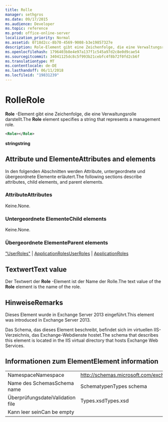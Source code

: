```yaml
---
title: Rolle
manager: sethgros
ms.date: 09/17/2015
ms.audience: Developer
ms.topic: reference
ms.prod: office-online-server
localization_priority: Normal
ms.assetid: 0718d2cc-8b70-4569-9008-b3e19857327e
description: Role-Element gibt eine Zeichenfolge, die eine Verwaltungsrolle darstellt.
ms.openlocfilehash: 1796403b8e4e97a137f1c545a97d2c8e0d9cae54
ms.sourcegitcommit: 34041125dc8c5f993b21cebfc4f8b72f0fd2cb6f
ms.translationtype: MT
ms.contentlocale: de-DE
ms.lasthandoff: 06/11/2018
ms.locfileid: "19831239"
---
```

# <a name="role"></a><span data-ttu-id="3545c-103">Rolle</span><span class="sxs-lookup"><span data-stu-id="3545c-103">Role</span></span>

<span data-ttu-id="3545c-104">**Role** -Element gibt eine Zeichenfolge, die eine Verwaltungsrolle darstellt.</span><span class="sxs-lookup"><span data-stu-id="3545c-104">The **Role** element specifies a string that represents a management role.</span></span> 
  
```XML
<Role></Role>
```

 <span data-ttu-id="3545c-105">**string**</span><span class="sxs-lookup"><span data-stu-id="3545c-105">**string**</span></span>
## <a name="attributes-and-elements"></a><span data-ttu-id="3545c-106">Attribute und Elemente</span><span class="sxs-lookup"><span data-stu-id="3545c-106">Attributes and elements</span></span>

<span data-ttu-id="3545c-107">In den folgenden Abschnitten werden Attribute, untergeordnete und übergeordnete Elemente erläutert.</span><span class="sxs-lookup"><span data-stu-id="3545c-107">The following sections describe attributes, child elements, and parent elements.</span></span>
  
### <a name="attributes"></a><span data-ttu-id="3545c-108">Attribute</span><span class="sxs-lookup"><span data-stu-id="3545c-108">Attributes</span></span>

<span data-ttu-id="3545c-109">Keine.</span><span class="sxs-lookup"><span data-stu-id="3545c-109">None.</span></span>
  
### <a name="child-elements"></a><span data-ttu-id="3545c-110">Untergeordnete Elemente</span><span class="sxs-lookup"><span data-stu-id="3545c-110">Child elements</span></span>

<span data-ttu-id="3545c-111">Keine.</span><span class="sxs-lookup"><span data-stu-id="3545c-111">None.</span></span>
  
### <a name="parent-elements"></a><span data-ttu-id="3545c-112">Übergeordnete Elemente</span><span class="sxs-lookup"><span data-stu-id="3545c-112">Parent elements</span></span>

<span data-ttu-id="3545c-113">["UserRoles"](userroles.md) | [ApplicationRoles](applicationroles.md)</span><span class="sxs-lookup"><span data-stu-id="3545c-113">[UserRoles](userroles.md) | [ApplicationRoles](applicationroles.md)</span></span>
  
## <a name="text-value"></a><span data-ttu-id="3545c-114">Textwert</span><span class="sxs-lookup"><span data-stu-id="3545c-114">Text value</span></span>

<span data-ttu-id="3545c-115">Der Textwert der **Role** -Element ist der Name der Rolle.</span><span class="sxs-lookup"><span data-stu-id="3545c-115">The text value of the **Role** element is the name of the role.</span></span> 
  
## <a name="remarks"></a><span data-ttu-id="3545c-116">Hinweise</span><span class="sxs-lookup"><span data-stu-id="3545c-116">Remarks</span></span>

<span data-ttu-id="3545c-117">Dieses Element wurde in Exchange Server 2013 eingeführt.</span><span class="sxs-lookup"><span data-stu-id="3545c-117">This element was introduced in Exchange Server 2013.</span></span>
  
<span data-ttu-id="3545c-118">Das Schema, das dieses Element beschreibt, befindet sich im virtuellen IIS-Verzeichnis, das Exchange-Webdienste hostet.</span><span class="sxs-lookup"><span data-stu-id="3545c-118">The schema that describes this element is located in the IIS virtual directory that hosts Exchange Web Services.</span></span>
  
## <a name="element-information"></a><span data-ttu-id="3545c-119">Informationen zum Element</span><span class="sxs-lookup"><span data-stu-id="3545c-119">Element information</span></span>

|||
|:-----|:-----|
|<span data-ttu-id="3545c-120">Namespace</span><span class="sxs-lookup"><span data-stu-id="3545c-120">Namespace</span></span>  <br/> |http://schemas.microsoft.com/exchange/services/2006/types  <br/> |
|<span data-ttu-id="3545c-121">Name des Schemas</span><span class="sxs-lookup"><span data-stu-id="3545c-121">Schema name</span></span>  <br/> |<span data-ttu-id="3545c-122">Schematypen</span><span class="sxs-lookup"><span data-stu-id="3545c-122">Types schema</span></span>  <br/> |
|<span data-ttu-id="3545c-123">Überprüfungsdatei</span><span class="sxs-lookup"><span data-stu-id="3545c-123">Validation file</span></span>  <br/> |<span data-ttu-id="3545c-124">Types.xsd</span><span class="sxs-lookup"><span data-stu-id="3545c-124">Types.xsd</span></span>  <br/> |
|<span data-ttu-id="3545c-125">Kann leer sein</span><span class="sxs-lookup"><span data-stu-id="3545c-125">Can be empty</span></span>  <br/> ||
   

